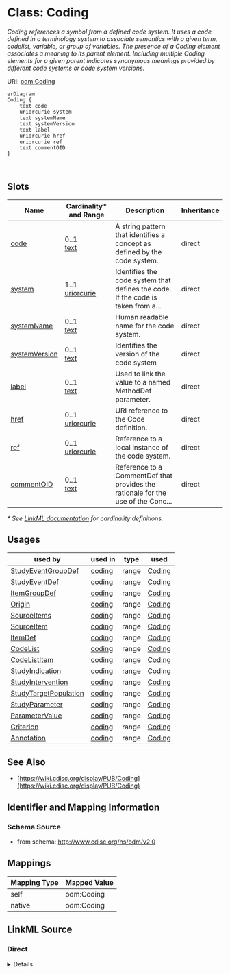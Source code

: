 # Class: Coding

_Coding references a symbol from a defined code system. It uses a code defined in a terminology system to associate semantics with a given term, codelist, variable, or group of variables. The presence of a Coding element associates a meaning to its parent element. Including multiple Coding elements for a given parent indicates synonymous meanings provided by different code systems or code system versions._




URI: [odm:Coding](http://www.cdisc.org/ns/odm/v2.0/Coding)


```mermaid
erDiagram
Coding {
    text code  
    uriorcurie system  
    text systemName  
    text systemVersion  
    text label  
    uriorcurie href  
    uriorcurie ref  
    text commentOID  
}



```



<!-- no inheritance hierarchy -->


## Slots

| Name | Cardinality* and Range | Description | Inheritance |
| ---  | --- | --- | --- |
| [code](code.md) | 0..1 <br/> [text](text.md) | A string pattern that identifies a concept as defined by the code system. | direct |
| [system](system.md) | 1..1 <br/> [uriorcurie](uriorcurie.md) | Identifies the code system that defines the code. If the code is taken from a... | direct |
| [systemName](systemName.md) | 0..1 <br/> [text](text.md) | Human readable name for the code system. | direct |
| [systemVersion](systemVersion.md) | 0..1 <br/> [text](text.md) | Identifies the version of the code system | direct |
| [label](label.md) | 0..1 <br/> [text](text.md) | Used to link the value to a named MethodDef parameter. | direct |
| [href](href.md) | 0..1 <br/> [uriorcurie](uriorcurie.md) | URI reference to the Code definition. | direct |
| [ref](ref.md) | 0..1 <br/> [uriorcurie](uriorcurie.md) | Reference to a local instance of the code system. | direct |
| [commentOID](commentOID.md) | 0..1 <br/> [text](text.md) | Reference to a CommentDef that provides the rationale for the use of the Conc... | direct |

_* See [LinkML documentation](https://linkml.io/linkml/schemas/slots.html#slot-cardinality) for cardinality definitions._




## Usages

| used by | used in | type | used |
| ---  | --- | --- | --- |
| [StudyEventGroupDef](StudyEventGroupDef.md) | [coding](coding.md) | range | [Coding](Coding.md) |
| [StudyEventDef](StudyEventDef.md) | [coding](coding.md) | range | [Coding](Coding.md) |
| [ItemGroupDef](ItemGroupDef.md) | [coding](coding.md) | range | [Coding](Coding.md) |
| [Origin](Origin.md) | [coding](coding.md) | range | [Coding](Coding.md) |
| [SourceItems](SourceItems.md) | [coding](coding.md) | range | [Coding](Coding.md) |
| [SourceItem](SourceItem.md) | [coding](coding.md) | range | [Coding](Coding.md) |
| [ItemDef](ItemDef.md) | [coding](coding.md) | range | [Coding](Coding.md) |
| [CodeList](CodeList.md) | [coding](coding.md) | range | [Coding](Coding.md) |
| [CodeListItem](CodeListItem.md) | [coding](coding.md) | range | [Coding](Coding.md) |
| [StudyIndication](StudyIndication.md) | [coding](coding.md) | range | [Coding](Coding.md) |
| [StudyIntervention](StudyIntervention.md) | [coding](coding.md) | range | [Coding](Coding.md) |
| [StudyTargetPopulation](StudyTargetPopulation.md) | [coding](coding.md) | range | [Coding](Coding.md) |
| [StudyParameter](StudyParameter.md) | [coding](coding.md) | range | [Coding](Coding.md) |
| [ParameterValue](ParameterValue.md) | [coding](coding.md) | range | [Coding](Coding.md) |
| [Criterion](Criterion.md) | [coding](coding.md) | range | [Coding](Coding.md) |
| [Annotation](Annotation.md) | [coding](coding.md) | range | [Coding](Coding.md) |






## See Also

* [https://wiki.cdisc.org/display/PUB/Coding](https://wiki.cdisc.org/display/PUB/Coding)

## Identifier and Mapping Information







### Schema Source


* from schema: http://www.cdisc.org/ns/odm/v2.0





## Mappings

| Mapping Type | Mapped Value |
| ---  | ---  |
| self | odm:Coding |
| native | odm:Coding |





## LinkML Source

<!-- TODO: investigate https://stackoverflow.com/questions/37606292/how-to-create-tabbed-code-blocks-in-mkdocs-or-sphinx -->

### Direct

<details>
```yaml
name: Coding
description: Coding references a symbol from a defined code system. It uses a code
  defined in a terminology system to associate semantics with a given term, codelist,
  variable, or group of variables. The presence of a Coding element associates a meaning
  to its parent element. Including multiple Coding elements for a given parent indicates
  synonymous meanings provided by different code systems or code system versions.
from_schema: http://www.cdisc.org/ns/odm/v2.0
see_also:
- https://wiki.cdisc.org/display/PUB/Coding
rank: 1000
slots:
- code
- system
- systemName
- systemVersion
- label
- href
- ref
- commentOID
slot_usage:
  code:
    name: code
    description: A string pattern that identifies a concept as defined by the code
      system.
    comments:
    - 'Optional

      range: text

      When not provided, all codes in the code system are allowed. For example, when
      referencing the complete set of codes from the MedDRA code system.'
    domain_of:
    - FormalExpression
    - Coding
    range: text
  system:
    name: system
    description: Identifies the code system that defines the code. If the code is
      taken from a code system resource then the URL for the code system should be
      used.
    comments:
    - 'Required

      range: URI'
    domain_of:
    - Coding
    range: uriorcurie
    required: true
  systemName:
    name: systemName
    description: Human readable name for the code system.
    comments:
    - 'Optional

      range: text'
    domain_of:
    - Coding
    range: text
  systemVersion:
    name: systemVersion
    description: Identifies the version of the code system
    comments:
    - 'Optional

      range: text'
    domain_of:
    - Coding
    range: text
  label:
    name: label
    description: Used to link the value to a named MethodDef parameter.
    comments:
    - 'Optional

      range: text'
    domain_of:
    - Resource
    - Coding
    range: text
  href:
    name: href
    description: URI reference to the Code definition.
    comments:
    - 'Optional

      range: URI'
    domain_of:
    - Leaf
    - Include
    - ExternalCodeLib
    - Image
    - Coding
    range: uriorcurie
  ref:
    name: ref
    description: Reference to a local instance of the code system.
    comments:
    - 'Optional

      range: URI'
    domain_of:
    - ExternalCodeLib
    - Coding
    range: uriorcurie
  commentOID:
    name: commentOID
    description: Reference to a CommentDef that provides the rationale for the use
      of the Concept.
    comments:
    - 'Optional

      range: oidref

      Must match the OID attribute of a CommentDef element within in this Study/MetaDataVersion.'
    domain_of:
    - MetaDataVersion
    - Standard
    - WhereClauseDef
    - StudyEventGroupDef
    - StudyEventDef
    - ItemGroupDef
    - ItemDef
    - CodeList
    - CodeListItem
    - MethodDef
    - ConditionDef
    - Coding
    range: text
class_uri: odm:Coding

```
</details>

### Induced

<details>
```yaml
name: Coding
description: Coding references a symbol from a defined code system. It uses a code
  defined in a terminology system to associate semantics with a given term, codelist,
  variable, or group of variables. The presence of a Coding element associates a meaning
  to its parent element. Including multiple Coding elements for a given parent indicates
  synonymous meanings provided by different code systems or code system versions.
from_schema: http://www.cdisc.org/ns/odm/v2.0
see_also:
- https://wiki.cdisc.org/display/PUB/Coding
rank: 1000
slot_usage:
  code:
    name: code
    description: A string pattern that identifies a concept as defined by the code
      system.
    comments:
    - 'Optional

      range: text

      When not provided, all codes in the code system are allowed. For example, when
      referencing the complete set of codes from the MedDRA code system.'
    domain_of:
    - FormalExpression
    - Coding
    range: text
  system:
    name: system
    description: Identifies the code system that defines the code. If the code is
      taken from a code system resource then the URL for the code system should be
      used.
    comments:
    - 'Required

      range: URI'
    domain_of:
    - Coding
    range: uriorcurie
    required: true
  systemName:
    name: systemName
    description: Human readable name for the code system.
    comments:
    - 'Optional

      range: text'
    domain_of:
    - Coding
    range: text
  systemVersion:
    name: systemVersion
    description: Identifies the version of the code system
    comments:
    - 'Optional

      range: text'
    domain_of:
    - Coding
    range: text
  label:
    name: label
    description: Used to link the value to a named MethodDef parameter.
    comments:
    - 'Optional

      range: text'
    domain_of:
    - Resource
    - Coding
    range: text
  href:
    name: href
    description: URI reference to the Code definition.
    comments:
    - 'Optional

      range: URI'
    domain_of:
    - Leaf
    - Include
    - ExternalCodeLib
    - Image
    - Coding
    range: uriorcurie
  ref:
    name: ref
    description: Reference to a local instance of the code system.
    comments:
    - 'Optional

      range: URI'
    domain_of:
    - ExternalCodeLib
    - Coding
    range: uriorcurie
  commentOID:
    name: commentOID
    description: Reference to a CommentDef that provides the rationale for the use
      of the Concept.
    comments:
    - 'Optional

      range: oidref

      Must match the OID attribute of a CommentDef element within in this Study/MetaDataVersion.'
    domain_of:
    - MetaDataVersion
    - Standard
    - WhereClauseDef
    - StudyEventGroupDef
    - StudyEventDef
    - ItemGroupDef
    - ItemDef
    - CodeList
    - CodeListItem
    - MethodDef
    - ConditionDef
    - Coding
    range: text
attributes:
  code:
    name: code
    description: A string pattern that identifies a concept as defined by the code
      system.
    comments:
    - 'Optional

      range: text

      When not provided, all codes in the code system are allowed. For example, when
      referencing the complete set of codes from the MedDRA code system.'
    from_schema: http://www.cdisc.org/ns/odm/v2.0
    rank: 1000
    alias: code
    owner: Coding
    domain_of:
    - FormalExpression
    - Coding
    range: text
  system:
    name: system
    description: Identifies the code system that defines the code. If the code is
      taken from a code system resource then the URL for the code system should be
      used.
    comments:
    - 'Required

      range: URI'
    from_schema: http://www.cdisc.org/ns/odm/v2.0
    rank: 1000
    alias: system
    owner: Coding
    domain_of:
    - Coding
    range: uriorcurie
    required: true
  systemName:
    name: systemName
    description: Human readable name for the code system.
    comments:
    - 'Optional

      range: text'
    from_schema: http://www.cdisc.org/ns/odm/v2.0
    rank: 1000
    alias: systemName
    owner: Coding
    domain_of:
    - Coding
    range: text
  systemVersion:
    name: systemVersion
    description: Identifies the version of the code system
    comments:
    - 'Optional

      range: text'
    from_schema: http://www.cdisc.org/ns/odm/v2.0
    rank: 1000
    alias: systemVersion
    owner: Coding
    domain_of:
    - Coding
    range: text
  label:
    name: label
    description: Used to link the value to a named MethodDef parameter.
    comments:
    - 'Optional

      range: text'
    from_schema: http://www.cdisc.org/ns/odm/v2.0
    rank: 1000
    alias: label
    owner: Coding
    domain_of:
    - Resource
    - Coding
    range: text
  href:
    name: href
    description: URI reference to the Code definition.
    comments:
    - 'Optional

      range: URI'
    from_schema: http://www.cdisc.org/ns/odm/v2.0
    rank: 1000
    alias: href
    owner: Coding
    domain_of:
    - Leaf
    - Include
    - ExternalCodeLib
    - Image
    - Coding
    range: uriorcurie
  ref:
    name: ref
    description: Reference to a local instance of the code system.
    comments:
    - 'Optional

      range: URI'
    from_schema: http://www.cdisc.org/ns/odm/v2.0
    rank: 1000
    alias: ref
    owner: Coding
    domain_of:
    - ExternalCodeLib
    - Coding
    range: uriorcurie
  commentOID:
    name: commentOID
    description: Reference to a CommentDef that provides the rationale for the use
      of the Concept.
    comments:
    - 'Optional

      range: oidref

      Must match the OID attribute of a CommentDef element within in this Study/MetaDataVersion.'
    from_schema: http://www.cdisc.org/ns/odm/v2.0
    rank: 1000
    alias: commentOID
    owner: Coding
    domain_of:
    - MetaDataVersion
    - Standard
    - WhereClauseDef
    - StudyEventGroupDef
    - StudyEventDef
    - ItemGroupDef
    - ItemDef
    - CodeList
    - CodeListItem
    - MethodDef
    - ConditionDef
    - Coding
    range: text
class_uri: odm:Coding

```
</details>